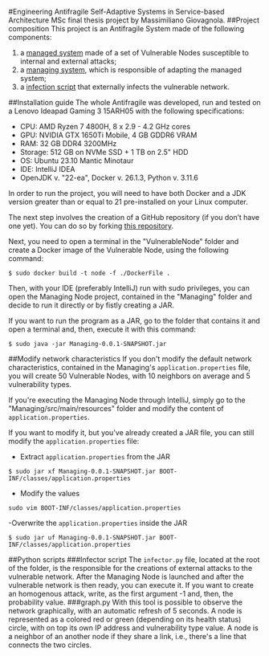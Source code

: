 #Engineering Antifragile Self-Adaptive Systems in Service-based Architecture
MSc final thesis project by Massimiliano Giovagnola.
##Project composition
This project is an Antifragile System made of the following components:
1. a [managed system](https://github.com/MaxGio98/antifragile-self-adaptive-system/tree/main/VulnerableNode) made of a set of Vulnerable Nodes susceptible to internal and external attacks;
2. a [managing system](https://github.com/MaxGio98/antifragile-self-adaptive-system/tree/main/Managing), which is responsible of adapting the managed system;
3. a [infection script](https://github.com/MaxGio98/antifragile-self-adaptive-system/blob/main/infector.py) that externally infects the vulnerable network.

##Installation guide
The whole Antifragile was developed, run and tested on a Lenovo Ideapad Gaming 3 15ARH05 with the following specifications:
- CPU: AMD Ryzen 7 4800H, 8 x 2.9 - 4.2 GHz cores
- GPU: NVIDIA GTX 1650Ti Mobile, 4 GB GDDR6 VRAM
- RAM: 32 GB DDR4 3200MHz
- Storage: 512 GB on NVMe SSD + 1 TB on 2.5" HDD
- OS: Ubuntu 23.10 Mantic Minotaur
- IDE: IntelliJ IDEA
- OpenJDK v. "22-ea", Docker v. 26.1.3, Python v. 3.11.6


In order to run the project, you will need to have both Docker and a JDK version greater than or equal to 21 pre-installed on your Linux computer.

The next step involves the creation of a GitHub repository (if you don’t have one yet). You can do so by forking [this repository](https://github.com/MaxGio98/antifragile-self-adaptive-system).

Next, you need to open a terminal in the "VulnerableNode" folder and create a Docker image of the Vulnerable Node, using the following command:

```
$ sudo docker build -t node -f ./DockerFile .
```

Then, with your IDE (preferably IntelliJ) run with sudo privileges, you can open the Managing Node project, contained in the "Managing" folder and decide to run it directly or by fistly creating a JAR.

If you want to run the program as a JAR, go to the folder that contains it and open a terminal and, then, execute it with this command:
```
$ sudo java -jar Managing-0.0.1-SNAPSHOT.jar
```
##Modify network characteristics
If you don't modify the default network characteristics, contained in the Managing's `application.properties` file, you will create 50 Vulnerable Nodes, with 10 neighbors on average and 5 vulnerability types.

If you're executing the Managing Node through IntelliJ, simply go to the "Managing/src/main/resources" folder and modify the content of `application.properties`.

If you want to modify it, but you've already created a JAR file, you can still modify the `application.properties` file:
- Extract `application.properties` from the JAR
```
$ sudo jar xf Managing-0.0.1-SNAPSHOT.jar BOOT-INF/classes/application.properties
```
- Modify the values
```
sudo vim BOOT-INF/classes/application.properties
```
-Overwrite the `application.properties` inside the JAR
```
$ sudo jar uf Managing-0.0.1-SNAPSHOT.jar BOOT-INF/classes/application.properties
```
##Python scripts
###Infector script
The `infector.py` file, located at the root of the folder, is the responsible for the creations of external attacks to the vulnerable network. After the Managing Node is launched and after the vulnerable network is then ready, you can execute it. If you want to create an homogenous attack, write, as the first argument -1 and, then, the probability value.
###graph.py
With this tool is possible to observe the network graphically, with an automatic refresh of 5 seconds.
A node is represented as a colored red or green (depending on its health status) circle, with on top its own IP address and vulnerability type value. A node is a neighbor of an another node if they share a link, i.e., there's a line that connects the two circles.

